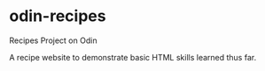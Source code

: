 # odin-recipes
Recipes Project on Odin

A recipe website to demonstrate basic HTML skills learned thus far.